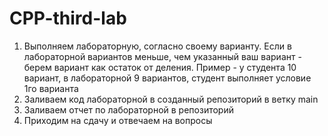 # CPP-third-lab
1. Выполняем лабораторную, согласно своему варианту. Если в лабораторной вариантов меньше, чем указанный ваш вариант - берем вариант как остаток от деления. Пример - у студента 10 вариант, в лабораторной 9 вариантов, студент выполняет условие 1го варианта
2. Заливаем код лабораторной в созданный репозиторий в ветку main
3. Заливаем отчет по лабораторной в репозиторий
4. Приходим на сдачу и отвечаем на вопросы
